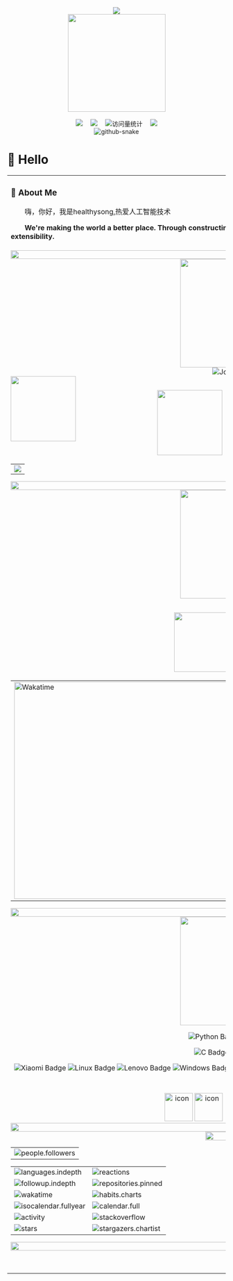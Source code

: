 <div align="center">

  <!-- dynamic typing effect 动态打字效果 -->
  <div>
    <a href="https://blog.sunguoqi.com/">
      <img src="https://readme-typing-svg.demolab.com?font=Fira+Code&pause=1000&width=435&lines=console.log(%22Hello%2C%20World%22);healthysong祝您开心愉快!&center=true&size=27" />
    </a>
  </div>

  <!-- knock code pictures 敲代码的图片 -->
  <picture>
    <source media="(prefers-color-scheme: dark)" srcset="https://cdn.jsdelivr.net/gh/healthysong/healthysong/assets/images/coding.gif" />
    <source media="(prefers-color-scheme: light)" srcset="https://cdn.jsdelivr.net/gh/healthysong/healthysong/assets/images/developer.svg" height="225px" />
    <img src="https://cdn.jsdelivr.net/gh/healthysong/healthysong/assets/images/coding.gif" />
  </picture>

  <!-- for beauty 留个空行好看点 -->
  <div>&nbsp;</div>

  <!-- profile logo 个人资料徽标 -->
  <div>
    <a href="https://healthysong.github.io/"><img src="https://img.shields.io/badge/Website-博客-8c36db" /></a>&emsp;
    <a href="https://mp.sunguoqi.com"><img src="https://img.shields.io/badge/WeChat-微信-07c160" /></a>&emsp;
    <!-- visitor -->
    <img src="https://komarev.com/ghpvc/?username=healthysong&label=Views&color=orange&style=flat" alt="访问量统计" />&emsp;
    <!-- wakatime -->    
    <a href="https://wakatime.com/@healthysong"><img src="https://wakatime.com/badge/user/42d0678c-368b-448b-9a77-5d21c5b55352.svg" /></a>

  </div>

  <!-- Snake Code Contribution Map 贪吃蛇代码贡献图 -->
  <picture>
    <source media="(prefers-color-scheme: dark)" srcset="https://cdn.jsdelivr.net/gh/healthysong/healthysong/profile-snake-contrib/github-contribution-grid-snake-dark.svg" />
    <source media="(prefers-color-scheme: light)" srcset="https://cdn.jsdelivr.net/gh/healthysong/healthysong/profile-snake-contrib/github-contribution-grid-snake.svg" />
    <img alt="github-snake" src="https://cdn.jsdelivr.net/gh/healthysong/healthysong/profile-snake-contrib/github-contribution-grid-snake-dark.svg" />
  </picture>

</div>

#  🙋 Hello

<table>
  
<tr><td>

### 🤺 About Me

<img align="right" width="88" src="https://cdn.jsdelivr.net/gh/healthysong/healthysong/assets/images/jobs.png" />

<p>&emsp;&emsp;嗨，你好，我是healthysong,热爱人工智能技术</p>
<p>&emsp;&emsp;<strong>We're making the world a better place. Through constructing elegant hierarchies for maximum code reuse and extensibility.</strong></p>


</td></tr>

<tr><td>



<!-- ########################################## 分割 ########################################## -->
<img width="200%" src="https://cdn.jsdelivr.net/gh/healthysong/healthysong/assets/images/hr.gif" />

<div align="center">

<!-- run 图片 -->
<img src="https://cdn.jsdelivr.net/gh/healthysong/healthysong/assets/images/man_run.png" width="250" height="250" />

<!-- Joke 笑话 -->
<div>
  <picture>
    <source media="(prefers-color-scheme: dark)" srcset="https://readme-jokes.vercel.app/api?hideBorder&bgColor=%23121212" />
    <source media="(prefers-color-scheme: light)" srcset="https://readme-jokes.vercel.app/api?hideBorder&bgColor=%ffffff" />
    <img alt="Jokes Card" src="https://readme-jokes.vercel.app/api?hideBorder&bgColor=%23121212" />
  </picture>
</div>

<!-- github-readme-streak-stats 连续提交代码天数记录 -->
<img align="left" width="150" src="https://cdn.jsdelivr.net/gh/healthysong/healthysong/assets/images/left.png" />
<picture>
  <source media="(prefers-color-scheme: dark)" srcset="https://github-readme-streak-stats.herokuapp.com/?user=healthysong&theme=dark&hide_border=true" />
  <source media="(prefers-color-scheme: light)" srcset="https://github-readme-streak-stats.herokuapp.com/?user=healthysong&theme=light&hide_border=true" />
  <img src="https://github-readme-streak-stats.herokuapp.com/?user=healthysong&theme=dark&hide_border=true" />
</picture>
<img align="right" width="150"  src="https://cdn.jsdelivr.net/gh/healthysong/healthysong/assets/images/right.png" />

<!-- metrics 基础资料 -->
<img width="150" src="https://cdn.jsdelivr.net/gh/healthysong/healthysong/assets/images/cxyduck.gif" />&emsp;
<img src="https://cdn.jsdelivr.net/gh/healthysong/healthysong/github-metrics/base.svg" />
&emsp;<img width="150" src="https://cdn.jsdelivr.net/gh/healthysong/healthysong/assets/images/cxyduck.gif" />

<!-- GitHub Activity Graph GitHub 活动图 -->
<table>
  <tr>
    <td>
      <picture>
        <source media="(prefers-color-scheme: dark)" srcset="https://github-readme-activity-graph.vercel.app/graph?username=healthysong&theme=xcode&bg_color=FF000000&hide_border=true" />
        <source media="(prefers-color-scheme: light)" srcset="https://github-readme-activity-graph.vercel.app/graph?username=healthysong&theme=xcode&bg_color=FF000000&color=000000&hide_border=true" />
        <img src="https://github-readme-activity-graph.vercel.app/graph?username=healthysong&theme=xcode&bg_color=FF000000&hide_border=true" />
      </picture>
  </tr>
</table>

</div>

<!-- ########################################## 分割 ########################################## -->
<img width="200%" src="https://cdn.jsdelivr.net/gh/healthysong/healthysong/assets/images/hr.gif" />

<div align="center" >

<!-- just img 图片 -->
<img src="https://cdn.jsdelivr.net/gh/healthysong/healthysong/assets/images/mb.png" width="250" height="250" />

<!-- Quotes 名人名言 -->
<div><img src="https://quotes-github-readme.vercel.app/api?type=horizontal&theme=dark" /><br/></div>
  
<!-- GitHub 奖杯🏆 -->
<div><img src="https://github-profile-trophy.vercel.app/?username=healthysong&theme=gruvbox&row=1&column=7&no-frame=true&no-bg=true" /><br/></div>

<!-- GitHub 数据统计 -->
<img height="137px" src="https://github-readme-stats-git-masterrstaa-rickstaa.vercel.app/api?username=healthysong&hide_title=true&hide_border=true&show_icons=true&include_all_commits=true&line_height=21text_color=000&icon_color=000&bg_color=0,ea6161,ffc64d,fffc4d,52fa5a&theme=graywhite" />
<img height="137px" src="https://github-readme-stats-git-masterrstaa-rickstaa.vercel.app/api/top-langs/?username=healthysong&hide_title=true&hide_border=true&layout=compact&langs_count=6&text_color=000&icon_color=fff&bg_color=0,52fa5a,4dfcff,c64dff&theme=graywhite" /><br>

<!-- Wakatime Graph-->
<table>
  <tr>
    <td><img src="https://wakatime.com/share/@42d0678c-368b-448b-9a77-5d21c5b55352/d07b5f65-d3e1-4896-897c-1695c560a7dc.svg" width="500" alt="Wakatime"/></td>
    <td><img src="https://wakatime.com/share/@42d0678c-368b-448b-9a77-5d21c5b55352/39a6f115-6058-44ce-95da-c3b2cbc9e831.svg" width="500" alt="Wakatime"/></td>
  </tr>
</table>

</div>

<!-- ########################################## 分割 ########################################## -->
<img width="200%" src="https://cdn.jsdelivr.net/gh/healthysong/healthysong/assets/images/hr.gif" />

<div align="center" >

<!-- just img 图片 -->
<img src="https://cdn.jsdelivr.net/gh/healthysong/healthysong/assets/images/man.png" width="250" height="250" />

<!--  skill badge 技能徽章 -->

![Python Badge](https://img.shields.io/badge/Python-3776AB?logo=python&logoColor=fff&style=flat)
![Qt Badge](https://img.shields.io/badge/Qt-41CD52?logo=qt&logoColor=fff&style=flat)

![C Badge](https://img.shields.io/badge/C-A8B9CC?logo=c&logoColor=fff&style=flat)
![C++ Badge](https://img.shields.io/badge/C%2B%2B-00599C?logo=cplusplus&logoColor=fff&style=flat)

![Xiaomi Badge](https://img.shields.io/badge/Xiaomi-FF6900?logo=xiaomi&logoColor=fff&style=flat)
![Linux Badge](https://img.shields.io/badge/Linux-FCC624?logo=linux&logoColor=000&style=flat)
![Lenovo Badge](https://img.shields.io/badge/Lenovo-E2231A?logo=lenovo&logoColor=fff&style=flat)
![Windows Badge](https://img.shields.io/badge/Windows-0078D6?logo=windows&logoColor=fff&style=flat)
![Visual Studio Code Badge](https://img.shields.io/badge/Visual%20Studio%20Code-007ACC?logo=visualstudiocode&logoColor=fff&style=flat)
![Visual Studio Badge](https://img.shields.io/badge/Visual%20Studio-5C2D91?logo=visualstudio&logoColor=fff&style=flat)
![GitHub Badge](https://img.shields.io/badge/GitHub-181717?logo=github&logoColor=fff&style=flat)

<!-- programming tool icon 编程工具图标 -->
<img src="https://skillicons.dev/icons?i=ps,ai,pr,c,cpp,cs,ts,discord,twitter,mongodb,instagram,idea,git" /><br>

<!-- svg -->
<img src="https://techstack-generator.vercel.app/webpack-icon.svg" alt="icon" width="65" style="width: 65px; height: 65px; margin-right: 0px; margin-bottom: 0px;" />
<img src="https://techstack-generator.vercel.app/docker-icon.svg" alt="icon" width="65" style="width: 65px; height: 65px; margin-right: 50px; margin-bottom: 0px;" /> 
<img src="https://techstack-generator.vercel.app/redux-icon.svg" alt="icon" width="65" style="width: 65px; height: 65px; margin-right: 0px; margin-bottom: 0px;" />
<img src="https://techstack-generator.vercel.app/eslint-icon.svg" alt="icon" width="65" style="width: 65px; height: 65px; margin-right: 0px; margin-bottom: 0px;" />

</div>

<!-- ########################################## 分割 ########################################## -->
<img width="200%" src="https://cdn.jsdelivr.net/gh/healthysong/healthysong/assets/images/hr.gif" />

<!-- GitHub metrics 信息指标 -->
<div align="center">

<!-- just img 图片 -->
<img width="36%" src="https://cdn.jsdelivr.net/gh/healthysong/healthysong/assets/images/githubgif.gif" />

<!-- first form 第一个表格 -->
<table>
  <tr>
    <td><img src="https://cdn.jsdelivr.net/gh/healthysong/healthysong/github-metrics/people.followers.svg" alt="people.followers" /></td>
  </tr>
</table>

<!-- second form 第二个表格 -->
<table>
  <tr>
    <td><img src="https://cdn.jsdelivr.net/gh/healthysong/healthysong/github-metrics/languages.indepth.svg" alt="languages.indepth" /></td>
    <td><img src="https://cdn.jsdelivr.net/gh/healthysong/healthysong/github-metrics/reactions.svg" alt="reactions" /></td>
  </tr>
  <tr>
    <td><img src="https://cdn.jsdelivr.net/gh/healthysong/healthysong/github-metrics/followup.indepth.svg" alt="followup.indepth" /></td>
    <td><img src="https://cdn.jsdelivr.net/gh/healthysong/healthysong/github-metrics/repositories.pinned.svg" alt="repositories.pinned" /></td>
  </tr>
  <tr>
    <td><img src="https://cdn.jsdelivr.net/gh/healthysong/healthysong/github-metrics/wakatime.svg" alt="wakatime" /></td>
    <td><img src="https://cdn.jsdelivr.net/gh/healthysong/healthysong/github-metrics/habits.charts.svg" alt="habits.charts" /></td>
  </tr>
  <tr>
    <td><img src="https://cdn.jsdelivr.net/gh/healthysong/healthysong/github-metrics/isocalendar.fullyear.svg" alt="isocalendar.fullyear" /></td>
    <td><img src="https://cdn.jsdelivr.net/gh/healthysong/healthysong/github-metrics/calendar.full.svg" alt="calendar.full" /></td>
  </tr>
  <tr>
    <td><img src="https://cdn.jsdelivr.net/gh/healthysong/healthysong/github-metrics/activity.svg" alt="activity" /></td>
    <td><img src="https://cdn.jsdelivr.net/gh/healthysong/healthysong/github-metrics/stackoverflow.svg" alt="stackoverflow" /></td>
  </tr>
  <tr>
    <td><img src="https://cdn.jsdelivr.net/gh/healthysong/healthysong/github-metrics/stars.svg" alt="stars" /></td>
    <td><img src="https://cdn.jsdelivr.net/gh/healthysong/healthysong/github-metrics/stargazers.chartist.svg" alt="stargazers.chartist" /></td>
  </tr>
</table>

<img width="120%" src="https://repobeats.axiom.co/api/embed/dd42bad8effa7ab44d2f3124414ee110611e044a.svg" />

<!-- just img 图片 -->
<img src="https://cdn.jsdelivr.net/gh/healthysong/healthysong/assets/images/icon.png" /></div>
</div>
